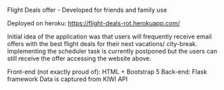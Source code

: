 Flight Deals offer - Developed for friends and family use

Deployed on heroku: https://flight-deals-rot.herokuapp.com/

Initial idea of the application was that users will frequently receive email offers with the best flight deals for their next vacations/ city-break. Implementing the scheduler task is currently postponed but the users can still receive the offer accessing the website above.

Front-end (not exactly proud of): HTML + Bootstrap 5
Back-end: Flask framework
Data is captured from KIWI API
